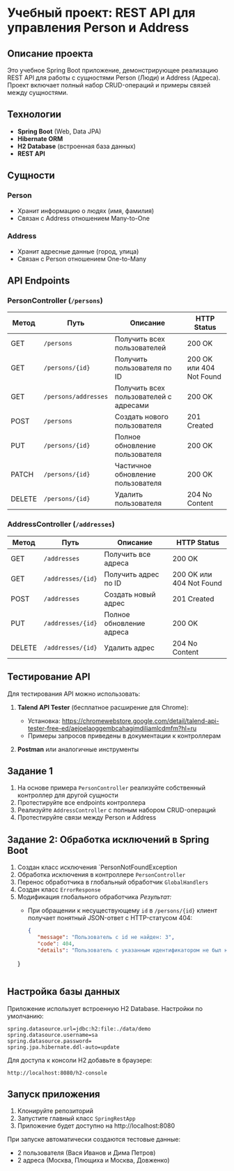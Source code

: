 # Учебный проект: REST API для управления Person и Address

## Описание проекта

Это учебное Spring Boot приложение, демонстрирующее реализацию REST API для работы с сущностями Person (Люди) и Address (Адреса). Проект включает полный набор CRUD-операций и примеры связей между сущностями.

## Технологии

- **Spring Boot** (Web, Data JPA)
- **Hibernate ORM**
- **H2 Database** (встроенная база данных)
- **REST API**

## Сущности

### Person
- Хранит информацию о людях (имя, фамилия)
- Связан с Address отношением Many-to-One

### Address
- Хранит адресные данные (город, улица)
- Связан с Person отношением One-to-Many

## API Endpoints

### PersonController (`/persons`)

| Метод | Путь | Описание | HTTP Status |
|-------|------|----------|-------------|
| GET | `/persons` | Получить всех пользователей | 200 OK |
| GET | `/persons/{id}` | Получить пользователя по ID | 200 OK или 404 Not Found |
| GET | `/persons/addresses` | Получить всех пользователей с адресами | 200 OK |
| POST | `/persons` | Создать нового пользователя | 201 Created |
| PUT | `/persons/{id}` | Полное обновление пользователя | 200 OK |
| PATCH | `/persons/{id}` | Частичное обновление пользователя | 200 OK |
| DELETE | `/persons/{id}` | Удалить пользователя | 204 No Content |

### AddressController (`/addresses`)

| Метод | Путь | Описание | HTTP Status |
|-------|------|----------|-------------|
| GET | `/addresses` | Получить все адреса | 200 OK |
| GET | `/addresses/{id}` | Получить адрес по ID | 200 OK или 404 Not Found |
| POST | `/addresses` | Создать новый адрес | 201 Created |
| PUT | `/addresses/{id}` | Полное обновление адреса | 200 OK |
| DELETE | `/addresses/{id}` | Удалить адрес | 204 No Content |

## Тестирование API

Для тестирования API можно использовать:

1. **Talend API Tester** (бесплатное расширение для Chrome):
   - Установка: https://chromewebstore.google.com/detail/talend-api-tester-free-ed/aejoelaoggembcahagimdiliamlcdmfm?hl=ru
   - Примеры запросов приведены в документации к контроллерам

2. **Postman** или аналогичные инструменты

## Задание 1

1. На основе примера `PersonController` реализуйте собственный контроллер для другой сущности
2. Протестируйте все endpoints контроллера
3. Реализуйте `AddressController` с полным набором CRUD-операций
4. Протестируйте связи между Person и Address

## Задание 2: Обработка исключений в Spring Boot

1. Создан класс исключения `PersonNotFoundException
2. Обработка исключения в контроллере `PersonController`
3. Перенос обработчика в глобальный обработчик `GlobalHandlers`
4. Создан класс `ErrorResponse`
5. Модификация глобального обработчика
*Результат:*
   * При обращении к несуществующему `id` в `/persons/{id}` клиент получает понятный JSON-ответ с HTTP-статусом 404:

     ```json
     {
		"message": "Пользователь с id не найден: 3",
		"code": 404,
		"details": "Пользователь с указанным идентификатором не был найден в системе."
	}
     ```

## Настройка базы данных

Приложение использует встроенную H2 Database. Настройки по умолчанию:

```properties
spring.datasource.url=jdbc:h2:file:./data/demo
spring.datasource.username=sa
spring.datasource.password=
spring.jpa.hibernate.ddl-auto=update
```

Для доступа к консоли H2 добавьте в браузере:
```
http://localhost:8080/h2-console
```

## Запуск приложения

1. Клонируйте репозиторий
2. Запустите главный класс `SpringRestApp`
3. Приложение будет доступно на http://localhost:8080

При запуске автоматически создаются тестовые данные:
- 2 пользователя (Вася Иванов и Дима Петров)
- 2 адреса (Москва, Плющиха и Москва, Довженко)